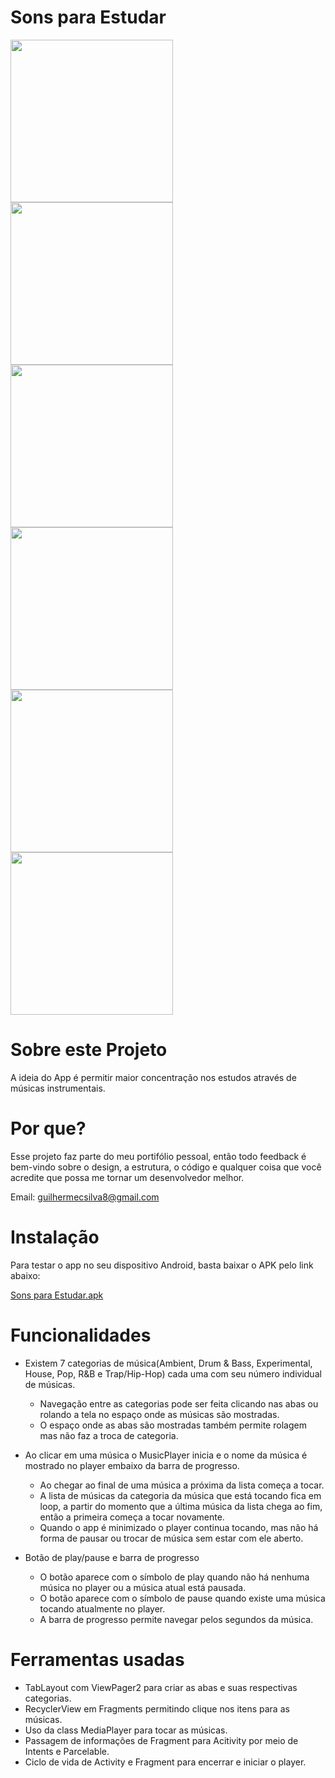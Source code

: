 # Sons para Estudar

<img src="https://user-images.githubusercontent.com/56845163/169066193-4ec44355-cb41-4cc1-ac35-b6bbe69d4d9b.jpg" width="260"> <img src="https://user-images.githubusercontent.com/56845163/169066211-46aa5cd2-7ec7-416e-8e46-f5b3ef111a37.jpg" width="260"> <img src="https://user-images.githubusercontent.com/56845163/169066230-9b760a23-56e2-4c77-b7c3-eda8913ddcfe.jpg" width="260"> 
<img src="https://user-images.githubusercontent.com/56845163/169066239-74645b5b-a0ab-4da5-a35a-c5beda3f1efa.jpg" width="260"> <img src="https://user-images.githubusercontent.com/56845163/169066255-8aeace31-3562-4bf6-89ea-537f9b8b02b5.jpg" width="260"> <img src="https://user-images.githubusercontent.com/56845163/169066268-de084bb2-69fe-42bc-936c-af55fbca4680.jpg" width="260">

# Sobre este Projeto

A ideia do App é permitir maior concentração nos estudos através de músicas instrumentais.

# Por que?

Esse projeto faz parte do meu portifólio pessoal, então todo feedback é bem-vindo sobre o design, a estrutura, o código e qualquer coisa que você acredite que possa me tornar um desenvolvedor melhor.

Email: guilhermecsilva8@gmail.com

# Instalação

Para testar o app no seu dispositivo Android, basta baixar o APK pelo link abaixo:

[Sons para Estudar.apk](https://drive.google.com/file/d/1tYpbskWRb85-Tofrc-xmONcbDr3YDzN6/view?usp=sharing)

# Funcionalidades

- Existem 7 categorias de música(Ambient, Drum & Bass, Experimental, House, Pop, R&B e Trap/Hip-Hop) cada uma com seu número individual de músicas.
  - Navegação entre as categorias pode ser feita clicando nas abas ou rolando a tela no espaço onde as músicas são mostradas.
  - O espaço onde as abas são mostradas também permite rolagem mas não faz a troca de categoria.

- Ao clicar em uma música o MusicPlayer inicia e o nome da música é mostrado no player embaixo da barra de progresso.
  - Ao chegar ao final de uma música a próxima da lista começa a tocar.
  - A lista de músicas da categoria da música que está tocando fica em loop, a partir do momento que a última música da lista chega ao fim, então a primeira começa a tocar novamente. 
  - Quando o app é minimizado o player continua tocando, mas não há forma de pausar ou trocar de música sem estar com ele aberto.

- Botão de play/pause e barra de progresso
  - O botão aparece com o símbolo de play quando não há nenhuma música no player ou a música atual está pausada.
  - O botão aparece com o símbolo de pause quando existe uma música tocando atualmente no player.
  - A barra de progresso permite navegar pelos segundos da música.

# Ferramentas usadas

- TabLayout com ViewPager2 para criar as abas e suas respectivas categorias.
- RecyclerView em Fragments permitindo clique nos itens para as músicas.
- Uso da class MediaPlayer para tocar as músicas.
- Passagem de informações de Fragment para Acitivity por meio de Intents e Parcelable.
- Ciclo de vida de Activity e Fragment para encerrar e iniciar o player.
